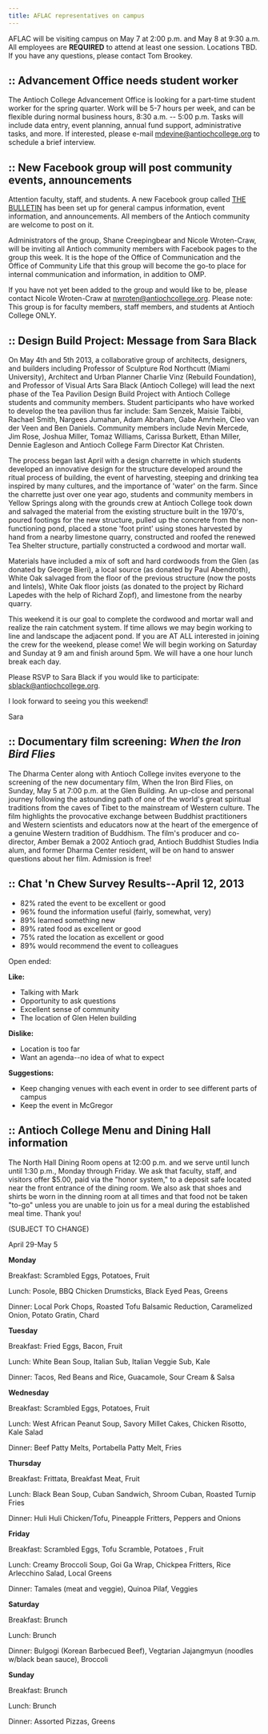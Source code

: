 ```yaml
---
title: AFLAC representatives on campus 
---
```

AFLAC will be visiting campus on May 7 at 2:00 p.m. and May 8 at 9:30
a.m. All employees are **REQUIRED** to attend at least one session.
Locations TBD. If you have any questions, please contact Tom Brookey.

## :: Advancement Office needs student worker 

The Antioch College Advancement Office is looking for a part-time
student worker for the spring quarter. Work will be 5-7 hours per week,
and can be flexible during normal business hours, 8:30 a.m. -- 5:00 p.m.
Tasks will include data entry, event planning, annual fund support,
administrative tasks, and more. If interested, please e-mail
[mdevine@antiochcollege.org](mailto:mdevine@antiochcollege.org) to
schedule a brief interview.

## :: New Facebook group will post community events, announcements 

Attention faculty, staff, and students. A new Facebook group called [THE
BULLETIN](http://www.facebook.com/groups/148989065262333) has been set
up for general campus information, event information, and announcements.
All members of the Antioch community are welcome to post on it.

Administrators of the group, Shane Creepingbear and Nicole Wroten-Craw,
will be inviting all Antioch community members with Facebook pages to
the group this week. It is the hope of the Office of Communication and
the Office of Community Life that this group will become the go-to place
for internal communication and information, in addition to OMP.

If you have not yet been added to the group and would like to be, please
contact Nicole Wroten-Craw at
[nwroten@antiochcollege.org](mailto:nwroten@antiochcollege.org). Please
note: This group is for faculty members, staff members, and students at
Antioch College ONLY.

## :: Design Build Project: Message from Sara Black 

On May 4th and 5th 2013, a collaborative group of architects, designers,
and builders including Professor of Sculpture Rod Northcutt (Miami
University), Architect and Urban Planner Charlie Vinz (Rebuild
Foundation), and Professor of Visual Arts Sara Black (Antioch College)
will lead the next phase of the Tea Pavilion Design Build Project with
Antioch College students and community members. Student participants who
have worked to develop the tea pavilion thus far include: Sam Senzek,
Maisie Taibbi, Rachael Smith, Nargees Jumahan, Adam Abraham, Gabe
Amrhein, Cleo van der Veen and Ben Daniels. Community members include
Nevin Mercede, Jim Rose, Joshua Miller, Tomaz Williams, Carissa Burkett,
Ethan Miller, Dennie Eagleson and Antioch College Farm Director Kat
Christen.

The process began last April with a design charrette in which students
developed an innovative design for the structure developed around the
ritual process of building, the event of harvesting, steeping and
drinking tea inspired by many cultures, and the importance of 'water' on
the farm. Since the charrette just over one year ago, students and
community members in Yellow Springs along with the grounds crew at
Antioch College took down and salvaged the material from the existing
structure built in the 1970's, poured footings for the new structure,
pulled up the concrete from the non-functioning pond, placed a stone
'foot print' using stones harvested by hand from a nearby limestone
quarry, constructed and roofed the renewed Tea Shelter structure,
partially constructed a cordwood and mortar wall.

Materials have included a mix of soft and hard cordwoods from the Glen
(as donated by George Bieri), a local source (as donated by Paul
Abendroth), White Oak salvaged from the floor of the previous structure
(now the posts and lintels), White Oak floor joists (as donated to the
project by Richard Lapedes with the help of Richard Zopf), and limestone
from the nearby quarry.

This weekend it is our goal to complete the cordwood and mortar wall and
realize the rain catchment system. If time allows we may begin working
to line and landscape the adjacent pond. If you are AT ALL interested in
joining the crew for the weekend, please come! We will begin working on
Saturday and Sunday at 9 am and finish around 5pm. We will have a one
hour lunch break each day.

Please RSVP to Sara Black if you would like to participate:
[sblack@antiochcollege.org](mailto:sblack@antiochcollege.org).

I look forward to seeing you this weekend!

Sara

## :: Documentary film screening: *When the Iron Bird Flies* 

The Dharma Center along with Antioch College invites everyone to the
screening of the new documentary film, When the Iron Bird Flies, on
Sunday, May 5 at 7:00 p.m. at the Glen Building. An up-close and
personal journey following the astounding path of one of the world's
great spiritual traditions from the caves of Tibet to the mainstream of
Western culture. The film highlights the provocative exchange between
Buddhist practitioners and Western scientists and educators now at the
heart of the emergence of a genuine Western tradition of Buddhism. The
film's producer and co-director, Amber Bemak a 2002 Antioch grad,
Antioch Buddhist Studies India alum, and former Dharma Center resident,
will be on hand to answer questions about her film. Admission is free!

## :: Chat 'n Chew Survey Results--April 12, 2013 

-   82% rated the event to be excellent or good
-   96% found the information useful (fairly, somewhat, very)
-   89% learned something new
-   89% rated food as excellent or good
-   75% rated the location as excellent or good
-   89% would recommend the event to colleagues

Open ended:

**Like:**

-   Talking with Mark
-   Opportunity to ask questions
-   Excellent sense of community
-   The location of Glen Helen building

**Dislike:**

-   Location is too far
-   Want an agenda--no idea of what to expect

**Suggestions:**

-   Keep changing venues with each event in order to see different parts
    of campus
-   Keep the event in McGregor

## :: Antioch College Menu and Dining Hall information 

The North Hall Dining Room opens at 12:00 p.m. and we serve until lunch
until 1:30 p.m., Monday through Friday. We ask that faculty, staff, and
visitors offer $5.00, paid via the "honor system," to a deposit safe
located near the front entrance of the dining room. We also ask that
shoes and shirts be worn in the dinning room at all times and that food
not be taken "to-go" unless you are unable to join us for a meal during
the established meal time. Thank you!

(SUBJECT TO CHANGE)

April 29-May 5

**Monday**

Breakfast: Scrambled Eggs, Potatoes, Fruit

Lunch: Posole, BBQ Chicken Drumsticks, Black Eyed Peas, Greens

Dinner: Local Pork Chops, Roasted Tofu Balsamic Reduction, Caramelized
Onion, Potato Gratin, Chard

**Tuesday**

Breakfast: Fried Eggs, Bacon, Fruit

Lunch: White Bean Soup, Italian Sub, Italian Veggie Sub, Kale

Dinner: Tacos, Red Beans and Rice, Guacamole, Sour Cream & Salsa

**Wednesday**

Breakfast: Scrambled Eggs, Potatoes, Fruit

Lunch: West African Peanut Soup, Savory Millet Cakes, Chicken Risotto,
Kale Salad

Dinner: Beef Patty Melts, Portabella Patty Melt, Fries

**Thursday**

Breakfast: Frittata, Breakfast Meat, Fruit

Lunch: Black Bean Soup, Cuban Sandwich, Shroom Cuban, Roasted Turnip
Fries

Dinner: Huli Huli Chicken/Tofu, Pineapple Fritters, Peppers and Onions

**Friday**

Breakfast: Scrambled Eggs, Tofu Scramble, Potatoes , Fruit

Lunch: Creamy Broccoli Soup, Goi Ga Wrap, Chickpea Fritters, Rice
Arlecchino Salad, Local Greens

Dinner: Tamales (meat and veggie), Quinoa Pilaf, Veggies

**Saturday**

Breakfast: Brunch

Lunch: Brunch

Dinner: Bulgogi (Korean Barbecued Beef), Vegtarian Jajangmyun (noodles
w/black bean sauce), Broccoli

**Sunday**

Breakfast: Brunch

Lunch: Brunch

Dinner: Assorted Pizzas, Greens
